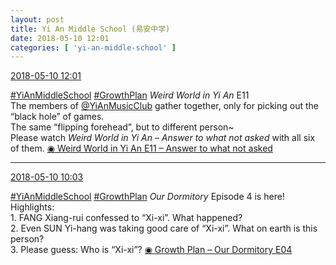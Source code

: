 ```yaml
---
layout: post
title: Yi An Middle School (易安中学)
date: 2018-05-10 12:01
categories: [ 'yi-an-middle-school' ]
---
```


<div class="weibo-info">
  <a href="https://weibo.com/6074218720/GfZ7cgrRF">2018-05-10 12:01</a>
</div>

[#YiAnMiddleSchool](https://weibo.com/p/100808e5c67e0668537d4caddefd946dcff208/super_index) [#GrowthPlan](https://weibo.com/p/100808fe7264e4339c41df171df3260846e152) *Weird World in Yi An* E11  
The members of [@YiAnMusicClub](https://weibo.com/u/6094546964) gather together, only for picking out the “black hole” of games.  
The same “flipping forehead”, but to different person~  
Please watch *Weird World in Yi An – Answer to what not asked* with all six of them. [◉ Weird World in Yi An E11 – Answer to what not asked](https://www.mgtv.com/b/323708/4382244.html)

<!-- more -->

---

<div class="weibo-info">
  <a href="https://weibo.com/6074218720/GfYljrd54">2018-05-10 10:03</a>
</div>

[#YiAnMiddleSchool](https://weibo.com/p/100808e5c67e0668537d4caddefd946dcff208/super_index) [#GrowthPlan](https://weibo.com/p/100808fe7264e4339c41df171df3260846e152) *Our Dormitory* Episode 4 is here!  
Highlights:  
1\. FANG Xiang-rui confessed to “Xi-xi”. What happened?  
2\. Even SUN Yi-hang was taking good care of “Xi-xi”. What on earth is this person?  
3\. Please guess: Who is “Xi-xi”? [◉ Growth Plan – Our Dormitory E04](https://www.mgtv.com/b/323645/4382394.html)
